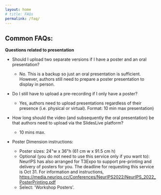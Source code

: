 ```yaml
---
layout: home
# title: FAQs
permalink: /faq/
---
```


## Common FAQs: 

**Questions related to presentation**

- Should I upload two separate versions if I have a poster and an oral presentation? 
    - No. This is a backup so just an oral presentation is sufficient. However, authors still need to prepare a poster presentation to display in person. 

- Do I still have to upload a pre-recording if I only have a poster? 
    - Yes, authors need to upload presentations regardless of their presence (i.e. physical or virtual). Format: 10 min max presentation)

- How long should the video (and subsequently the oral presentation) be that authors need to upload via the SlidesLive platform? 
    - 10 mins max.

- Poster Dimension instructions: 
    - Poster sizes: 24"w x 36"h (61 cm w x 91.5 cm h)
    - Optional (you do not need to use this service only if you want to): NeurIPS has also arranged for T3Expo to support pre-printing and delivery of posters for you. The deadline for requesting this service is Oct 31. For information and instructions,  https://media.neurips.cc/Conferences/NeurIPS2022/NeurIPS_2022_PosterPrinting.pdf
    - Select: 'Workshop Posters'. 



